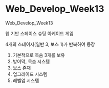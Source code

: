 # Web_Develop_Week13

Web_Develop_Week13

웹 기반 스페이스 슈팅 아케이드 게임

4개의 스테이지(일반 3, 보스 1)가 반복하여 등장

1. 기본적으로 목숨 3개를 보유
2. 방어막, 목숨 시스템
3. 보스 존재
4. 업그레이드 시스템
5. 레벨업 시스템
